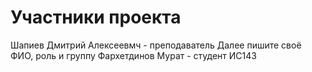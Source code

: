 # Участники проекта
Шапиев Дмитрий Алексеевмч - преподаватель
Далее пишите своё ФИО, роль и группу
Фархетдинов Мурат - студент ИС143
